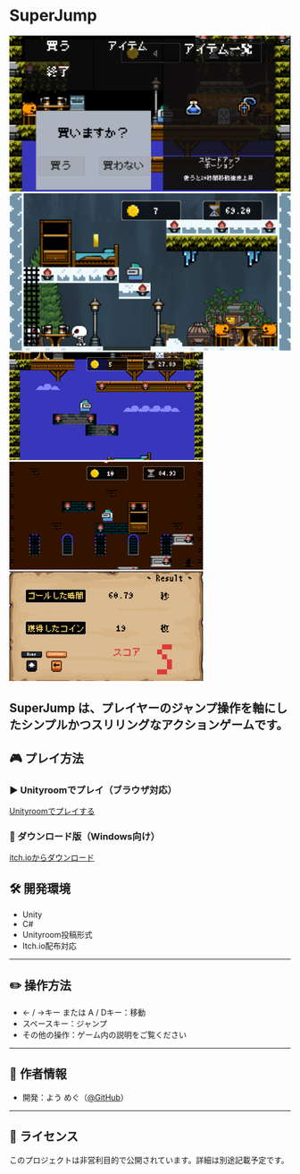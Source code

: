 # SuperJump

![ゲーム画面1](superJump1.png)
![ゲーム画面2](superJump2.png)
![ゲーム画面3](superJump3.png)
![ゲーム画面4](superJump4.png)
![ゲーム画面5](superJump5.png)


**SuperJump** は、プレイヤーのジャンプ操作を軸にしたシンプルかつスリリングなアクションゲームです。
---

## 🎮 プレイ方法

### ▶ Unityroomでプレイ（ブラウザ対応）
[Unityroomでプレイする](https://unityroom.com/games/superjump)

### 💾 ダウンロード版（Windows向け）
[itch.ioからダウンロード](https://yotya.itch.io/superjump)


## 🛠️ 開発環境

- Unity
- C#
- Unityroom投稿形式
- Itch.io配布対応

---

## ✏️ 操作方法
- ← / →キー または A / Dキー：移動
- スペースキー：ジャンプ
- その他の操作：ゲーム内の説明をご覧ください

---

## 🔗 作者情報

- 開発：よう めぐ（[@GitHub](https://github.com/yossy-o-o)）

---

## 📄 ライセンス

このプロジェクトは非営利目的で公開されています。詳細は別途記載予定です。
